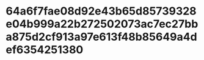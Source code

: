# 64a6f7fae08d92e43b65d85739328e04b999a22b272502073ac7ec27bba875d2cf913a97e613f48b85649a4def6354251380